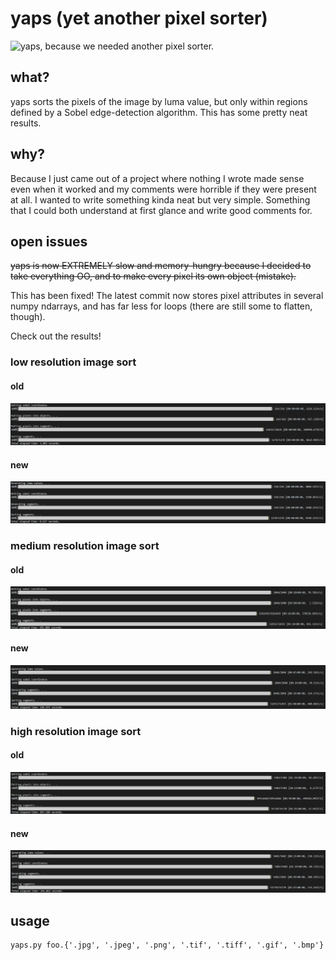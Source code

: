 

# yaps (yet another pixel sorter)
![yaps, because we needed another pixel sorter.](https://github.com/ggasmithh/yaps/blob/master/example/Hopetoun_falls_output.png)

## what?
yaps sorts the pixels of the image by luma value, but only within regions defined by a Sobel edge-detection algorithm.
This has some pretty neat results.


## why?
Because I just came out of a project where nothing I wrote made sense even when
it worked and my comments were horrible if they were present at all. 
I wanted to write something kinda neat but very simple. Something that I could 
both understand at first glance and write good comments for.


## open issues
~~yaps is now EXTREMELY slow and memory-hungry because I decided to take everything OO, and to make every pixel its own object (mistake).~~

This has been fixed! The latest commit now stores pixel attributes in several numpy ndarrays, and has far less for loops (there are still some to flatten, though).

Check out the results!

### low resolution image sort
#### old
![old version: 1.003](https://github.com/ggasmithh/yaps/blob/master/img/old/old_time0.png)

#### new
![new version: 0.627 seconds](https://github.com/ggasmithh/yaps/blob/master/img/new/new_time0.png)


### medium resolution image sort
#### old
![old version: 491.088](https://github.com/ggasmithh/yaps/blob/master/img/old/old_time1.png)

#### new
![new version: 185.971 seconds](https://github.com/ggasmithh/yaps/blob/master/img/new/new_time1.png)

### high resolution image sort
#### old
![old version: 897.586](https://github.com/ggasmithh/yaps/blob/master/img/old/old_time2.png)

#### new
![new version: 341.062 seconds](https://github.com/ggasmithh/yaps/blob/master/img/new/new_time2.png)



## usage
```
yaps.py foo.{'.jpg', '.jpeg', '.png', '.tif', '.tiff', '.gif', '.bmp'}
```